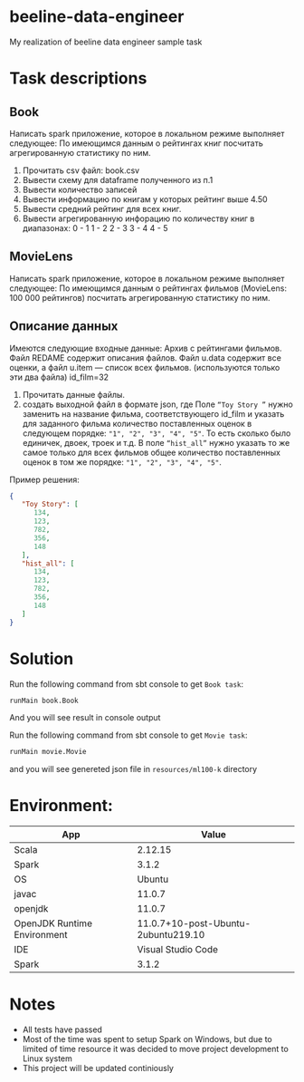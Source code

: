 # beeline-data-engineer
My realization of beeline data engineer sample task

# Task descriptions

## Book

Написать spark приложение, которое в локальном режиме выполняет следующее:
По имеющимся данным о рейтингах книг посчитать агрегированную статистику по ним.

1. Прочитать csv файл: book.csv
2. Вывести схему для dataframe полученного из п.1
3. Вывести количество записей
4. Вывести информацию по книгам у которых рейтинг выше 4.50
5. Вывести средний рейтинг для всех книг.
6. Вывести агрегированную инфорацию по количеству книг в диапазонах:
0 - 1
1 - 2
2 - 3
3 - 4
4 - 5

## MovieLens

Написать spark приложение, которое в локальном режиме выполняет следующее:
По имеющимся данным о рейтингах фильмов (MovieLens: 100 000 рейтингов) посчитать агрегированную статистику по ним.

## Описание данных
Имеются следующие входные данные:
Архив с рейтингами фильмов.
Файл REDAME содержит описания файлов.
Файл u.data содержит все оценки, а файл u.item — список всех фильмов. (используются только эти два файла)
id_film=32

1. Прочитать данные файлы.
2. создать выходной файл в формате json, где
Поле `“Toy Story ”` нужно заменить на название фильма, соответствующего id_film и указать для заданного фильма количество поставленных оценок в следующем порядке: `"1", "2", "3", "4", "5"`. То есть сколько было единичек, двоек, троек и т.д.
В поле `“hist_all”` нужно указать то же самое только для всех фильмов общее количество поставленных оценок в том же порядке: `"1", "2", "3", "4", "5"`.

Пример решения:

```json
{
   "Toy Story": [ 
      134,
      123,
      782,
      356,
      148
   ],
   "hist_all": [ 
      134,
      123,
      782,
      356,
      148
   ]
}
```

# Solution
Run the following command from sbt console to get `Book task`:

```bash
runMain book.Book
```

And you will see result in console output


Run the following command from sbt console to get `Movie task`:

```bash
runMain movie.Movie
```

and you will see genereted json file in `resources/ml100-k` directory

# Environment:

| App | Value |
| --- | ----------- |
| Scala | 2.12.15 |
| Spark | 3.1.2 |
| OS | Ubuntu |
| javac | 11.0.7 |
| openjdk | 11.0.7 |
| OpenJDK Runtime Environment | 11.0.7+10-post-Ubuntu-2ubuntu219.10 |
| IDE | Visual Studio Code |
| Spark | 3.1.2 |

# Notes
 - All tests have passed
 - Most of the time was spent to setup Spark on Windows, but due to limited of time resource it was decided to move project development to Linux system
 - This project will be updated continiously
